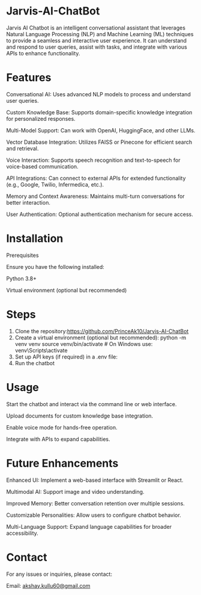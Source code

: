 # Jarvis-AI-ChatBot

Jarvis AI Chatbot is an intelligent conversational assistant that leverages Natural Language Processing (NLP) and Machine Learning (ML) techniques to provide a seamless and interactive user experience. It can understand and respond to user queries, assist with tasks, and integrate with various APIs to enhance functionality.

# Features

Conversational AI: Uses advanced NLP models to process and understand user queries.

Custom Knowledge Base: Supports domain-specific knowledge integration for personalized responses.

Multi-Model Support: Can work with OpenAI, HuggingFace, and other LLMs.

Vector Database Integration: Utilizes FAISS or Pinecone for efficient search and retrieval.

Voice Interaction: Supports speech recognition and text-to-speech for voice-based communication.

API Integrations: Can connect to external APIs for extended functionality (e.g., Google, Twilio, Infermedica, etc.).

Memory and Context Awareness: Maintains multi-turn conversations for better interaction.

User Authentication: Optional authentication mechanism for secure access.

# Installation

Prerequisites

Ensure you have the following installed:

Python 3.8+

Virtual environment (optional but recommended)

# Steps

1. Clone the repository:https://github.com/PrinceAk10/Jarvis-AI-ChatBot
2. Create a virtual environment (optional but recommended):
   python -m venv venv
   source venv/bin/activate  # On Windows use: venv\Scripts\activate
3. Set up API keys (if required) in a .env file:
4. Run the chatbot

# Usage

Start the chatbot and interact via the command line or web interface.

Upload documents for custom knowledge base integration.

Enable voice mode for hands-free operation.

Integrate with APIs to expand capabilities.

# Future Enhancements

Enhanced UI: Implement a web-based interface with Streamlit or React.

Multimodal AI: Support image and video understanding.

Improved Memory: Better conversation retention over multiple sessions.

Customizable Personalities: Allow users to configure chatbot behavior.

Multi-Language Support: Expand language capabilities for broader accessibility.

# Contact

For any issues or inquiries, please contact:

Email: akshay.kullu60@gmail.com


